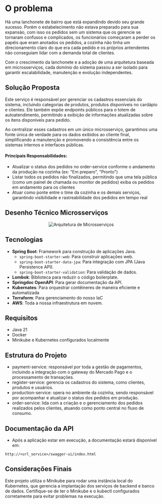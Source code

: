 # O problema

Há uma lanchonete de bairro que está expandindo devido seu grande sucesso. Porém o estabelecimento não estava preparado para sua expansão, com isso os pedidos sem um sistema que os gerencie se tornaram confusos e complicados, os funcionários começaram a perder os papéis que eram anotados os pedidos, a cozinha não tinha um direcionamento claro do que era cada pedido e os próprios antendentes não conseguiam lidar com a demanda total de clientes.

Com o crescimento da lanchonete e a adoção de uma arquitetura baseada em microsserviços, cada domínio do sistema passou a ser isolado para garantir escalabilidade, manutenção e evolução independentes.

## Solução Proposta

Este serviço é responsável por gerenciar os cadastros essenciais do sistema, incluindo categorias de produtos, produtos disponíveis no cardápio e clientes. Ele também expõe endpoints públicos para o totem de autoatendimento, permitindo a exibição de informações atualizadas sobre os itens disponíveis para pedido.

Ao centralizar esses cadastros em um único microsserviço, garantimos uma fonte única de verdade para os dados exibidos ao cliente final, simplificando a manutenção e promovendo a consistência entre os sistemas internos e interfaces públicas.

#### Principais Responsabilidades:
- Atualizar o status dos pedidos no order-service conforme o andamento da produção na cozinha (ex: "Em preparo", "Pronto")
- Listar todos os pedidos não finalizados, permitindo que uma tela pública (como um painel de chamada ou monitor de pedidos) exiba os pedidos em andamento para os clientes
- Atuar como ponte entre o time da cozinha e os demais serviços, garantindo visibilidade e rastreabilidade dos pedidos em tempo real

## Desenho Técnico Microsserviços
<div align="center">
  <img src="https://i.ibb.co/dsPzD37s/arquitetura.png" alt="Arquitetura de Microsserviços">
</div>

## Tecnologias
- **Spring Boot**: Framework para construção de aplicações Java.
    - `spring-boot-starter-web`: Para construir aplicações web.
    - `spring-boot-starter-data-jpa`: Para integração com JPA (Java Persistence API).
    - `spring-boot-starter-validation`: Para validação de dados.
- **Lombok**: Biblioteca para reduzir o código boilerplate.
- **Springdoc OpenAPI**: Para gerar documentação da API.
- **Kubernates**: Para orquestrar contêineres de maneira eficiente e automatizada
- **Terraform**: Para gerenciamento do nosso IaC
- **AWS**: Toda a nossa infraestrutura em nuvem.

## Requisitos

- Java 21
- Docker
- Minikube e Kubernetes configurados localmente

## Estrutura do Projeto

- payment-service: responsável por toda a gestão de pagamentos, incluindo a integração com o gateway do Mercado Pago e o processamento de transações.
- register-service: gerencia os cadastros do sistema, como clientes, produtos e usuários.
- production-service: opera no ambiente da cozinha, sendo responsável por acompanhar e atualizar o status dos pedidos em produção.
- order-service: lida com a criação e o gerenciamento dos pedidos realizados pelos clientes, atuando como ponto central no fluxo de consumo.

## Documentação da API

- Após a aplicação estar em execução, a documentação estará disponível em:

```
http://<url_service>/swagger-ui/index.html
```

## Considerações Finais

Este projeto utiliza o Minikube para rodar uma instância local do Kubernetes, que gerencia a implantação dos serviços de backend e banco de dados. Certifique-se de ter o Minikube e o kubectl configurados corretamente para evitar problemas na execução.
